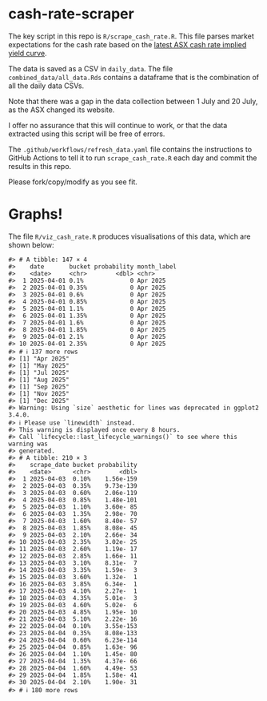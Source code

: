 
<!-- README.md is generated from README.Rmd. Please edit that file -->

# cash-rate-scraper

The key script in this repo is `R/scrape_cash_rate.R`. This file parses
market expectations for the cash rate based on the [latest ASX cash rate
implied yield
curve](https://www.asx.com.au/markets/trade-our-derivatives-market/futures-market/rba-rate-tracker).

The data is saved as a CSV in `daily_data`. The file
`combined_data/all_data.Rds` contains a dataframe that is the
combination of all the daily data CSVs.

Note that there was a gap in the data collection between 1 July and 20
July, as the ASX changed its website.

I offer no assurance that this will continue to work, or that the data
extracted using this script will be free of errors.

The `.github/workflows/refresh_data.yaml` file contains the instructions
to GitHub Actions to tell it to run `scrape_cash_rate.R` each day and
commit the results in this repo.

Please fork/copy/modify as you see fit.

# Graphs!

The file `R/viz_cash_rate.R` produces visualisations of this data, which
are shown below:

    #> # A tibble: 147 × 4
    #>    date       bucket probability month_label
    #>    <date>     <chr>        <dbl> <chr>      
    #>  1 2025-04-01 0.1%             0 Apr 2025   
    #>  2 2025-04-01 0.35%            0 Apr 2025   
    #>  3 2025-04-01 0.6%             0 Apr 2025   
    #>  4 2025-04-01 0.85%            0 Apr 2025   
    #>  5 2025-04-01 1.1%             0 Apr 2025   
    #>  6 2025-04-01 1.35%            0 Apr 2025   
    #>  7 2025-04-01 1.6%             0 Apr 2025   
    #>  8 2025-04-01 1.85%            0 Apr 2025   
    #>  9 2025-04-01 2.1%             0 Apr 2025   
    #> 10 2025-04-01 2.35%            0 Apr 2025   
    #> # ℹ 137 more rows
    #> [1] "Apr 2025"
    #> [1] "May 2025"
    #> [1] "Jul 2025"
    #> [1] "Aug 2025"
    #> [1] "Sep 2025"
    #> [1] "Nov 2025"
    #> [1] "Dec 2025"
    #> Warning: Using `size` aesthetic for lines was deprecated in ggplot2 3.4.0.
    #> ℹ Please use `linewidth` instead.
    #> This warning is displayed once every 8 hours.
    #> Call `lifecycle::last_lifecycle_warnings()` to see where this warning was
    #> generated.
    #> # A tibble: 210 × 3
    #>    scrape_date bucket probability
    #>    <date>      <chr>        <dbl>
    #>  1 2025-04-03  0.10%    1.56e-159
    #>  2 2025-04-03  0.35%    9.73e-139
    #>  3 2025-04-03  0.60%    2.06e-119
    #>  4 2025-04-03  0.85%    1.48e-101
    #>  5 2025-04-03  1.10%    3.60e- 85
    #>  6 2025-04-03  1.35%    2.98e- 70
    #>  7 2025-04-03  1.60%    8.40e- 57
    #>  8 2025-04-03  1.85%    8.08e- 45
    #>  9 2025-04-03  2.10%    2.66e- 34
    #> 10 2025-04-03  2.35%    3.02e- 25
    #> 11 2025-04-03  2.60%    1.19e- 17
    #> 12 2025-04-03  2.85%    1.66e- 11
    #> 13 2025-04-03  3.10%    8.31e-  7
    #> 14 2025-04-03  3.35%    1.59e-  3
    #> 15 2025-04-03  3.60%    1.32e-  1
    #> 16 2025-04-03  3.85%    6.34e-  1
    #> 17 2025-04-03  4.10%    2.27e-  1
    #> 18 2025-04-03  4.35%    5.01e-  3
    #> 19 2025-04-03  4.60%    5.02e-  6
    #> 20 2025-04-03  4.85%    1.95e- 10
    #> 21 2025-04-03  5.10%    2.22e- 16
    #> 22 2025-04-04  0.10%    3.55e-153
    #> 23 2025-04-04  0.35%    8.08e-133
    #> 24 2025-04-04  0.60%    6.23e-114
    #> 25 2025-04-04  0.85%    1.63e- 96
    #> 26 2025-04-04  1.10%    1.45e- 80
    #> 27 2025-04-04  1.35%    4.37e- 66
    #> 28 2025-04-04  1.60%    4.49e- 53
    #> 29 2025-04-04  1.85%    1.58e- 41
    #> 30 2025-04-04  2.10%    1.90e- 31
    #> # ℹ 180 more rows
